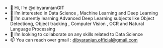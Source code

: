 - 👋 Hi, I’m @dibyaranjanGIT
- 👀 I’m interested in Data Science , Machine Learning and Deep Learning
- 🌱 I’m currently learning Advanced Deep Learning subjects like Object Detectiong, Object tracking , Computer Vision , OCR and Natural Language Processing
- 💞️ I’m looking to collaborate on any skills related to Data Science
- 📫 You can reach over gmail : dibyaranjan.official@gmail.com

<!---
dibyaranjanGIT/dibyaranjanGIT is a ✨ special ✨ repository because its `README.md` (this file) appears on your GitHub profile.
You can click the Preview link to take a look at your changes.
--->
